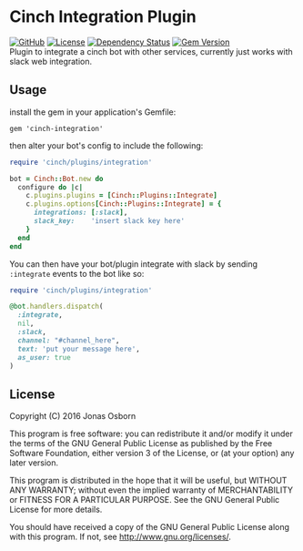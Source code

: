 # Cinch Integration Plugin
[![GitHub](https://img.shields.io/badge/github-Xzanth/cinch--integrate-blue.svg)](http://github.com/Xzanth/cinch-integrate)
[![License](https://img.shields.io/badge/license-GPLv3-blue.svg)](#license)
[![Dependency Status](https://img.shields.io/gemnasium/Xzanth/cinch-integrate.svg)](https://gemnasium.com/Xzanth/cinch-integrate)
[![Gem Version](https://badge.fury.io/rb/cinch-integrate.svg)](https://badge.fury.io/rb/cinch-integrate)  
Plugin to integrate a cinch bot with other services, currently just works with
slack web integration.

## Usage
install the gem in your application's Gemfile:

    gem 'cinch-integration'

then alter your bot's config to include the following:

~~~~~~~~~~~~~~~~~~~~~~~~~~~~~~~~~~~~~~~~ ruby
require 'cinch/plugins/integration'

bot = Cinch::Bot.new do
  configure do |c|
    c.plugins.plugins = [Cinch::Plugins::Integrate]
    c.plugins.options[Cinch::Plugins::Integrate] = {
      integrations: [:slack],
      slack_key:    'insert slack key here'
    }
  end
end
~~~~~~~~~~~~~~~~~~~~~~~~~~~~~~~~~~~~~~~~

You can then have your bot/plugin integrate with slack by sending `:integrate`
events to the bot like so:

~~~~~~~~~~~~~~~~~~~~~~~~~~~~~~~~~~~~~~~~ ruby
require 'cinch/plugins/integration'

@bot.handlers.dispatch(
  :integrate,
  nil,
  :slack,
  channel: "#channel_here",
  text: 'put your message here',
  as_user: true
)
~~~~~~~~~~~~~~~~~~~~~~~~~~~~~~~~~~~~~~~~

## License
Copyright (C) 2016 Jonas Osborn

This program is free software: you can redistribute it and/or modify
it under the terms of the GNU General Public License as published by
the Free Software Foundation, either version 3 of the License, or
(at your option) any later version.

This program is distributed in the hope that it will be useful,
but WITHOUT ANY WARRANTY; without even the implied warranty of
MERCHANTABILITY or FITNESS FOR A PARTICULAR PURPOSE.  See the
GNU General Public License for more details.

You should have received a copy of the GNU General Public License
along with this program.  If not, see <http://www.gnu.org/licenses/>.
